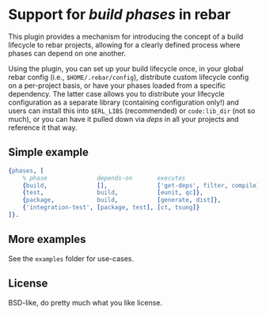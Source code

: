 # Support for *build phases* in rebar

This plugin provides a mechanism for introducing the concept of a build 
lifecycle to rebar projects, allowing for a clearly defined process where
phases can depend on one another.

Using the plugin, you can set up your build lifecycle once, in your global 
rebar config (i.e., `$HOME/.rebar/config`), distribute custom lifecycle config
on a per-project basis, or have your phases loaded from a specific dependency.
The latter case allows you to distribute your lifecycle configuration as a
separate library (containing configuration only!) and users can install this
into `$ERL_LIBS` (recommended) or `code:lib_dir` (not so much), or you can have
it pulled down via *deps* in all your projects and reference it that way.

## Simple example

```erlang
{phases, [
    % phase              depends-on       executes
    {build,              [],              ['get-deps', filter, compile]},
    {test,               build,           [eunit, qc]},
    {package,            build,           [generate, dist]},
    {'integration-test', [package, test], [ct, tsung]}
]}.
```

## More examples

See the `examples` folder for use-cases.

## License

BSD-like, do pretty much what you like license.
